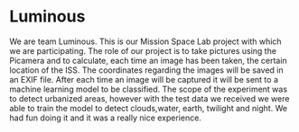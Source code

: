 # Luminous
We are team Luminous. 
This is our Mission Space Lab project with which we are participating.
The role of our project is to take pictures using the Picamera and to calculate, each time an image has been taken, the certain location of the ISS.
The coordinates regarding the images will be saved in an EXIF file. 
After each time an image will be captured it will be sent to a machine learning model to be classified.
The scope of the experiment was to detect urbanized areas, however with the test data we received we were able to train the model to detect clouds,water, earth, twilight and night.
We had fun doing it and it was a really nice experience.
